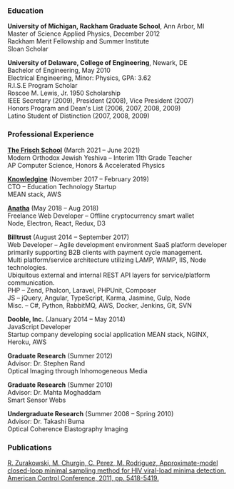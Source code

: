 ### Education

**University of Michigan, Rackham Graduate School**, Ann Arbor, MI  
Master of Science Applied Physics, December 2012  
Rackham Merit Fellowship and Summer Institute  
Sloan Scholar

**University of Delaware, College of Engineering**, Newark, DE  
Bachelor of Engineering, May 2010  
Electrical Engineering, Minor: Physics, GPA: 3.62  
R.I.S.E Program Scholar  
Roscoe M. Lewis, Jr. 1950 Scholarship  
IEEE Secretary (2009), President (2008), Vice President (2007)  
Honors Program and Dean's List (2006, 2007, 2008, 2009)  
Latino Student of Distinction (2007, 2008, 2009)

### Professional Experience

[**The Frisch School**](https://frisch.org/) (March 2021 – June 2021)  
Modern Orthodox Jewish Yeshiva  –  Interim 11th Grade Teacher  
AP Computer Science, Honors & Accelerated Physics

[**Knowledgine**](https://www.knowledgine.com/) (November 2017 – February 2019)  
CTO  –  Education Technology Startup  
MEAN stack, AWS
  
[**Anatha**](http://www.projectanatha.co/) (May 2018 – Aug 2018)  
Freelance Web Developer  –  Offline cryptocurrency smart wallet  
Node, Electron, React, Redux, D3

**Billtrust** (August 2014 – September 2017)  
Web Developer  –  Agile development environment 
SaaS platform developer primarily supporting B2B clients with payment cycle management.  
Multi platform/service architecture utilizing LAMP, WAMP, IIS, Node technologies.  
Ubiquitous external and internal REST API layers for service/platform communication.  
PHP  –  Zend, Phalcon, Laravel, PHPUnit, Composer  
JS  –  jQuery, Angular, TypeScript, Karma, Jasmine, Gulp, Node  
Misc.  –  C#, Python, RabbitMQ, AWS, Docker, Jenkins, Git, SVN  

**Dooble, Inc.** (January 2014 – May 2014)  
JavaScript Developer  
Startup company developing social application
MEAN stack, NGINX, Heroku, AWS

**Graduate Research** (Summer 2012)  
Advisor: Dr. Stephen Rand  
Optical Imaging through Inhomogeneous Media

**Graduate Research** (Summer 2010)  
Advisor: Dr. Mahta Moghaddam  
Smart Sensor Webs

**Undergraduate Research** (Summer 2008 – Spring 2010)  
Advisor: Dr. Takashi Buma  
Optical Coherence Elastography Imaging

### Publications

[R. Zurakowski, M. Churgin, C. Perez, M. Rodriguez, Approximate-model closed-loop minimal sampling method for HIV viral-load minima detection. American Control Conference, 2011, pp. 5418-5419.](https://www.ncbi.nlm.nih.gov/pmc/articles/PMC3445656/)
